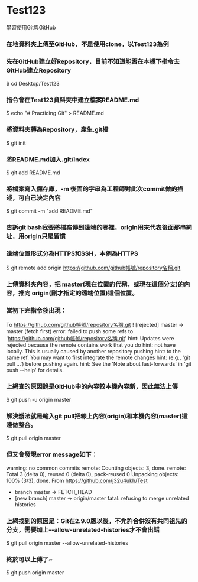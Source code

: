 # Test123
學習使用Git與GitHub

### 在地資料夾上傳至GitHub，不是使用clone，以Test123為例
### 先在GitHub建立好Repository，目前不知道能否在本機下指令去GitHub建立Repository
$ cd Desktop/Test123

### 指令會在Test123資料夾中建立檔案README.md
$ echo "# Practicing Git" > README.md

### 將資料夾轉為Repository，產生.git檔
$ git init

### 將README.md加入.git/index
$ git add README.md

### 將檔案寫入儲存庫，-m 後面的字串為工程師對此次commit做的描述，可自己決定內容
$ git commit -m "add README.md"

### 告訴git bash我要將檔案傳到遠端的哪裡，origin用來代表後面那串網址，用origin只是習慣
### 遠端位置形式分為HTTPS和SSH，本例為HTTPS
$ git remote add origin https://github.com/github帳號/repository名稱.git

### 上傳資料夾內容，把 master(現在位置的代稱，或現在這個分支)的內容，推向 origin(剛才指定的遠端位置)這個位置。
### 當初下完指令後出現：
  To https://github.com/github帳號/repository名稱.git
   ! [rejected]        master -> master (fetch first)
  error: failed to push some refs to 'https://github.com/github帳號/repository名稱.git'
  hint: Updates were rejected because the remote contains work that you do
  hint: not have locally. This is usually caused by another repository pushing
  hint: to the same ref. You may want to first integrate the remote changes
  hint: (e.g., 'git pull ...') before pushing again.
  hint: See the 'Note about fast-forwards' in 'git push --help' for details.
### 上網查的原因說是GitHub中的內容較本機內容新，因此無法上傳
$ git push -u origin master

### 解決辦法就是輸入git pull把線上內容(origin)和本機內容(master)這邊做整合。
$ git pull origin master

### 但又會發現error message如下：
  warning: no common commits
  remote: Counting objects: 3, done.
  remote: Total 3 (delta 0), reused 0 (delta 0), pack-reused 0
  Unpacking objects: 100% (3/3), done.
  From https://github.com/j32u4ukh/Test
   * branch            master     -> FETCH_HEAD
   * [new branch]      master     -> origin/master
  fatal: refusing to merge unrelated histories

### 上網找到的原因是：Git在2.9.0版以後，不允許合併沒有共同祖先的分支，需要加上--allow-unrelated-histories才不會出錯
$ git pull origin master --allow-unrelated-histories

### 終於可以上傳了~
$ git push origin master
